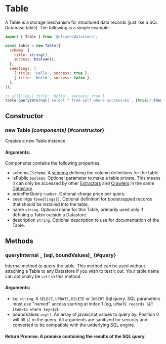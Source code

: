 # Table

A Table is a storage mechanism for structured data records (just like a SQL Database table). The following is a simple example:

```js
import { Table } from '@ulixee/datastore';

const table = new Table({
  schema: {
    title: string(),
    success: boolean(),
  },
  seedlings: [
    { title: 'Hello', success: true },
    { title: 'World', success: false },
  ],
});

// will log { title: 'Hello', success: true }
table.queryInternal(`select * from self where success=$1`, [true]).then(console.log);
```

## Constructor

### new Table _(components)_ {#constructor}

Creates a new Table instance.

#### **Arguments**:

Components contains the following properties.

- schema `ISchema`. A [schema](../advanced/schema.md) defining the column definitions for the table.
- isPublic `boolean`. Optional parameter to make a table private. This means it can only be accessed by other [Extractors](./extractor.md) and [Crawlers](./crawler.md) in the same [Datastore](./datastore.md).
- pricePerQuery `number`. Optional charge price per query.
- seedlings `TSeedlings[]`. Optional definition for bootstrapped records that should be installed into the table.
- name `string`. Optional name for this Table, primarily used only if defining a Table outside a Datastore.
- description `string`. Optional description to use for documentation of the Table.

## Methods

### queryInternal _ (sql, boundValues)_ {#query}

Internal method to query the table. This method can be used without attaching a Table to any Datastore if you wish to test it out. Your table name can optionally be `self` in this method.

#### **Arguments**:

- sql `string`. A `SELECT`, `UPDATE`, `DELETE` or `INSERT` Sql query. SQL parameters must use "named" access starting at index 1 (eg, `UPDATE records SET item=$1 where key=$2`).
- boundValues `any[]`. An array of javascript values to query by. Position 0 will fill `$1` in the query. All arguments are sanitized for security and converted to be compatible with the underlying SQL engine.

#### Return Promise<any>. A promise containing the results of the SQL query.

